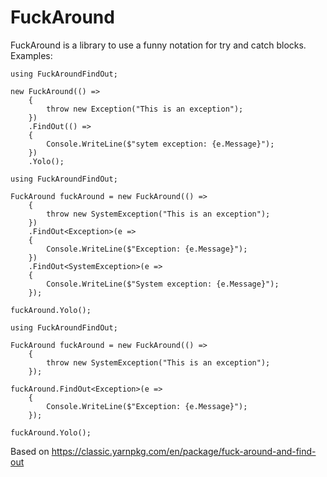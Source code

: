 # FuckAround

FuckAround is a library to use a funny notation for try and catch blocks.
Examples:
```
using FuckAroundFindOut;

new FuckAround(() =>
    {
        throw new Exception("This is an exception");
    })
    .FindOut(() =>
    {
        Console.WriteLine($"sytem exception: {e.Message}");
    })
    .Yolo();
```

```
using FuckAroundFindOut;

FuckAround fuckAround = new FuckAround(() =>
    {
        throw new SystemException("This is an exception");
    })
    .FindOut<Exception>(e =>
    {
        Console.WriteLine($"Exception: {e.Message}");
    })
    .FindOut<SystemException>(e =>
    {
        Console.WriteLine($"System exception: {e.Message}");
    });
    
fuckAround.Yolo();
```

```
using FuckAroundFindOut;

FuckAround fuckAround = new FuckAround(() =>
    {
        throw new SystemException("This is an exception");
    });
    
fuckAround.FindOut<Exception>(e =>
    {
        Console.WriteLine($"Exception: {e.Message}");
    });
    
fuckAround.Yolo();
```

Based on https://classic.yarnpkg.com/en/package/fuck-around-and-find-out